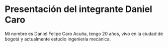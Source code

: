 # Presentación del integrante Daniel Caro
Mi nombre es Daniel Felipe Caro Acuña, tengo 20 años, vivo en la ciudad de bogotá y actualmente 
estudio ingeniería mecánica.